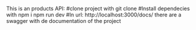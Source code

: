 This is an products API:
#clone project with
git clone
#Install dependecies with
npm i
npm run dev
#In url: http://localhost:3000/docs/ there are a swagger with de documentation of the project
